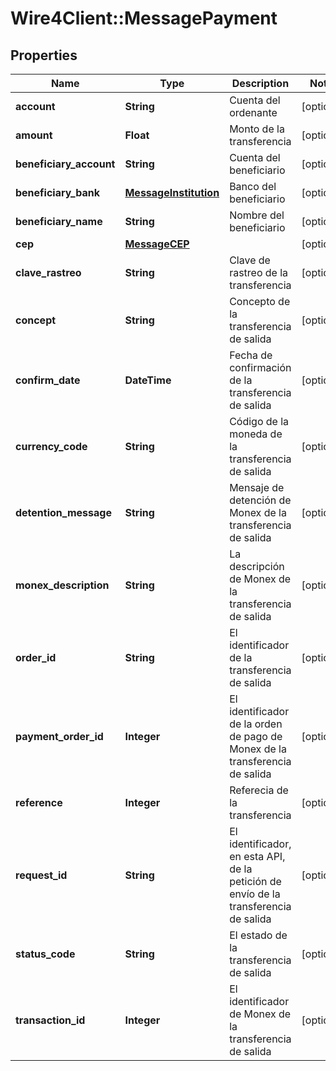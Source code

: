 # Wire4Client::MessagePayment

## Properties
Name | Type | Description | Notes
------------ | ------------- | ------------- | -------------
**account** | **String** | Cuenta del ordenante | [optional] 
**amount** | **Float** | Monto de la transferencia | [optional] 
**beneficiary_account** | **String** | Cuenta del beneficiario | [optional] 
**beneficiary_bank** | [**MessageInstitution**](MessageInstitution.md) | Banco del beneficiario | [optional] 
**beneficiary_name** | **String** | Nombre del beneficiario | [optional] 
**cep** | [**MessageCEP**](MessageCEP.md) |  | [optional] 
**clave_rastreo** | **String** | Clave de rastreo de la transferencia | [optional] 
**concept** | **String** | Concepto de la transferencia de salida | [optional] 
**confirm_date** | **DateTime** | Fecha de confirmación de la transferencia de salida | [optional] 
**currency_code** | **String** | Código de la moneda de la transferencia de salida | [optional] 
**detention_message** | **String** | Mensaje de detención de Monex de la transferencia de salida | [optional] 
**monex_description** | **String** | La descripción de Monex de la transferencia de salida | [optional] 
**order_id** | **String** | El identificador de la transferencia de salida | [optional] 
**payment_order_id** | **Integer** | El identificador de la orden de pago de Monex de la transferencia de salida | [optional] 
**reference** | **Integer** | Referecia de la transferencia | [optional] 
**request_id** | **String** | El identificador, en esta API, de la petición de envío de la transferencia de salida | [optional] 
**status_code** | **String** | El estado de la transferencia de salida | [optional] 
**transaction_id** | **Integer** | El identificador de Monex de la transferencia de salida | [optional] 


